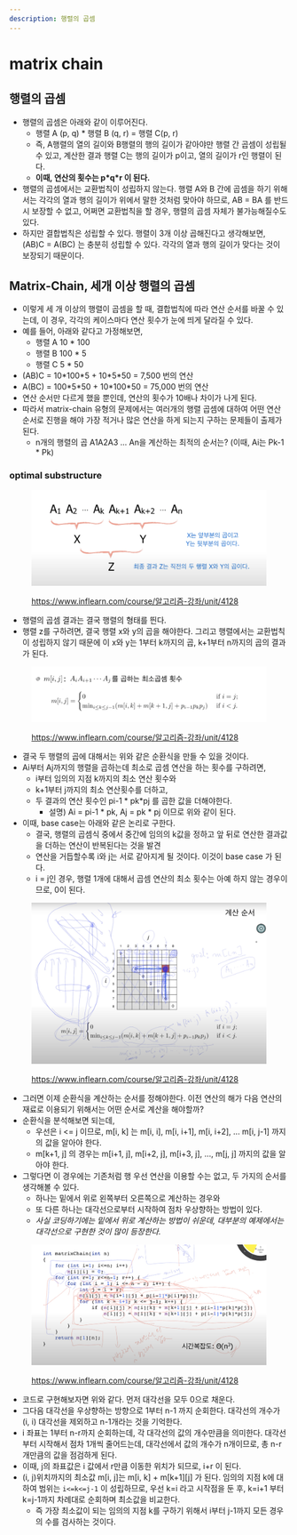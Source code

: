 ```yaml
---
description: 행렬의 곱셈
---
```


# matrix chain

## 행렬의 곱셈

* 행렬의 곱셈은 아래와 같이 이루어진다.&#x20;
  * 행렬 A (p, q) \* 행렬 B (q, r) = 행렬 C(p, r)&#x20;
  * 즉, A행렬의 열의 길이와 B행렬의 행의 길이가 같아야만 행렬 간 곱셈이 성립될 수 있고, 계산한 결과 행렬 C는 행의 길이가 p이고, 열의 길이가 r인 행렬이 된다.&#x20;
  * **이때, 연산의 횟수는 p\*q\*r 이 된다.**&#x20;
* 행렬의 곱셈에서는 교환법칙이 성립하지 않는다. 행렬 A와 B 간에 곱셈을 하기 위해서는 각각의 열과 행의 길이가 위에서 말한 것처럼 맞아야 하므로, AB = BA 를 반드시 보장할 수 없고, 어쩌면 교환법칙을 할 경우, 행렬의 곱셈 자체가 불가능해질수도 있다.&#x20;
* 하지만 결합법칙은 성립할 수 있다. 행렬이 3개 이상 곱해진다고 생각해보면, (AB)C = A(BC) 는 충분히 성립할 수 있다. 각각의 열과 행의 길이가 맞다는 것이 보장되기 때문이다.&#x20;

## Matrix-Chain, 세개 이상 행렬의 곱셈

* 이렇게 세 개 이상의 행렬이 곱셈을 할 때, 결합법칙에 따라 연산 순서를 바꿀 수 있는데, 이 경우, 각각의 케이스마다 연산 횟수가 눈에 띄게 달라질 수 있다.&#x20;
* 예를 들어, 아래와 같다고 가정해보면,&#x20;
  * 행렬 A 10 \* 100
  * 행렬 B 100 \* 5
  * 행렬 C 5 \* 50&#x20;
* (AB)C = 10\*100\*5 + 10\*5\*50 = 7,500 번의 연산&#x20;
* A(BC) = 100\*5\*50 + 10\*100\*50 = 75,000 번의 연산&#x20;
* 연산 순서만 다르게 했을 뿐인데, 연산의 횟수가 10배나 차이가 나게 된다.&#x20;
* 따라서 matrix-chain 유형의 문제에서는 여러개의 행렬 곱셈에 대하여 어떤 연산 순서로 진행을 해야 가장 적거나 많은 연산을 하게 되는지 구하는 문제들이 출제가 된다.&#x20;
  * n개의 행렬의 곱 A1A2A3 ... An을 계산하는 최적의 순서는? (이때, Ai는 Pk-1 \* Pk)&#x20;



### optimal substructure

<figure><img src="../../../.gitbook/assets/image (11) (2).png" alt=""><figcaption><p><a href="https://www.inflearn.com/course/%EC%95%8C%EA%B3%A0%EB%A6%AC%EC%A6%98-%EA%B0%95%EC%A2%8C/unit/4128">https://www.inflearn.com/course/알고리즘-강좌/unit/4128</a></p></figcaption></figure>

* 행렬의 곱셈 결과는 결국 행렬의 형태를 띈다.&#x20;
* 행렬 z를 구하려면, 결국 행렬 x와 y의 곱을 해야한다. 그리고 행렬에서는 교환법칙이 성립하지 않기 때문에 이 x와 y는 1부터 k까지의 곱, k+1부터 n까지의 곱의 결과가 된다.&#x20;

<figure><img src="../../../.gitbook/assets/image (43) (1) (1).png" alt=""><figcaption><p><a href="https://www.inflearn.com/course/%EC%95%8C%EA%B3%A0%EB%A6%AC%EC%A6%98-%EA%B0%95%EC%A2%8C/unit/4128">https://www.inflearn.com/course/알고리즘-강좌/unit/4128</a></p></figcaption></figure>

* 결국 두 행렬의 곱에 대해서는 위와 같은 순환식을 만들 수 있을 것이다.&#x20;
* Ai부터 Aj까지의 행렬을 곱하는데 최소로 곱셈 연산을 하는 횟수를 구하려면,&#x20;
  * i부터 임의의 지점 k까지의 최소 연산 횟수와
  * k+1부터 j까지의 최소 연산횟수를 더하고,&#x20;
  * 두 결과의 연산 횟수인 pi-1 \* pk\*pj 를 곱한 값을 더해야한다.&#x20;
    * 설명) Ai = pi-1 \* pk, Aj = pk \* pj 이므로 위와 같이 된다.&#x20;
* 이때, base case는 아래와 같은 논리로 구한다.&#x20;
  * 결국, 행렬의 곱셈식 중에서 중간에 임의의 k값을 정하고 앞 뒤로 연산한 결과값을 더하는 연산이 반복된다는 것을 발견
  * 연산을 거듭할수록 i와 j는 서로 같아지게 될 것이다. 이것이 base case 가 된다.&#x20;
  * i = j인 경우, 행렬 1개에 대해서 곱셈 연산의 최소 횟수는 아예 하지 않는 경우이므로, 0이 된다.&#x20;

&#x20;

<figure><img src="../../../.gitbook/assets/image (42) (1).png" alt=""><figcaption><p><a href="https://www.inflearn.com/course/%EC%95%8C%EA%B3%A0%EB%A6%AC%EC%A6%98-%EA%B0%95%EC%A2%8C/unit/4128">https://www.inflearn.com/course/알고리즘-강좌/unit/4128</a></p></figcaption></figure>

* 그러면 이제 순환식을 계산하는 순서를 정해야한다. 이전 연산의 해가 다음 연산의 재료로 이용되기 위해서는 어떤 순서로 계산을 해야할까?&#x20;
* 순환식을 분석해보면 되는데,&#x20;
  * 우선은 i <= j 이므로, m\[i, k] 는 m\[i, i], m\[i, i+1], m\[i, i+2], ... m\[i, j-1] 까지의 값을 알아야 한다.&#x20;
  * m\[k+1, j] 의 경우는 m\[i+1, j], m\[i+2, j], m\[i+3, j], ..., m\[j, j] 까지의 값을 알아야 한다.&#x20;
* 그렇다면 이 경우에는 기존처럼 행 우선 연산을 이용할 수는 없고, 두 가지의 순서를 생각해볼 수 있다.&#x20;
  * 하나는 밑에서 위로 왼쪽부터 오른쪽으로 계산하는 경우와&#x20;
  * 또 다른 하나는 대각선으로부터 시작하여 점차 우상향하는 방법이 있다.&#x20;
  * _사실 코딩하기에는 밑에서 위로 계산하는 방법이 쉬운데, 대부분의 예제에서는 대각선으로 구현한 것이 많이 등장한다._&#x20;

<figure><img src="../../../.gitbook/assets/image (7) (3) (2).png" alt=""><figcaption><p><a href="https://www.inflearn.com/course/%EC%95%8C%EA%B3%A0%EB%A6%AC%EC%A6%98-%EA%B0%95%EC%A2%8C/unit/4128">https://www.inflearn.com/course/알고리즘-강좌/unit/4128</a></p></figcaption></figure>

* 코드로 구현해보자면 위와 같다. 먼저 대각선을 모두 0으로 채운다.&#x20;
* 그다음 대각선을 우상향하는 방향으로 1부터 n-1 까지 순회한다. 대각선의 개수가 (i, i) 대각선을 제외하고 n-1개라는 것을 기억한다.&#x20;
* i 좌표는 1부터 n-r까지 순회하는데, 각 대각선의 값의 개수만큼을 의미한다. 대각선부터 시작해서 점차 1개씩 줄어드는데, 대각선에서 값의 개수가 n개이므로, 총 n-r개만큼의 값을 점검하게 된다.&#x20;
* 이때, j의 좌표값은 i 값에서 r만큼 이동한 위치가 되므로, i+r 이 된다.&#x20;
* (i, j)위치까지의 최소값 m\[i, j]는 m\[i, k] + m\[k+1]\[j] 가 된다. 임의의 지점 k에 대하여 범위는 `i<=k<=j-1` 이 성립하므로, 우선 k=i 라고 시작점을 둔 후, k=i+1 부터 k=j-1까지 차례대로 순회하며 최소값을 비교한다.&#x20;
  * 즉 가장 최소값이 되는 임의의 지점 k를 구하기 위해서 i부터 j-1까지 모든 경우의 수를 검사하는 것이다.&#x20;



